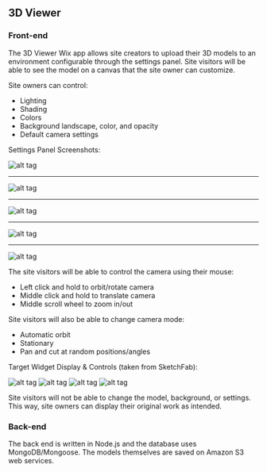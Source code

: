 ## 3D Viewer

### Front-end

The 3D Viewer Wix app allows site creators to upload their 3D models to an environment configurable through the settings panel. Site visitors will be able to see the model on a canvas that the site owner can customize.

Site owners can control:
* Lighting
* Shading
* Colors
* Background landscape, color, and opacity
* Default camera settings

Settings Panel Screenshots:

![alt tag](http://i.imgur.com/FNbHX8x.png)
___
![alt tag](http://i.imgur.com/iMSrvhb.png)
___
![alt tag](http://i.imgur.com/yJhHSkd.png)
___
![alt tag](http://i.imgur.com/h2rY5PQ.png)
___
![alt tag](http://i.imgur.com/w7zSTTM.png)

The site visitors will be able to control the camera using their mouse:
* Left click and hold to orbit/rotate camera
* Middle click and hold to translate camera
* Middle scroll wheel to zoom in/out

Site visitors will also be able to change camera mode:
* Automatic orbit
* Stationary
* Pan and cut at random positions/angles

Target Widget Display & Controls (taken from SketchFab):

![alt tag](http://i.imgur.com/yI9MCKV.png)
![alt tag](http://i.imgur.com/loQI95O.png)
![alt tag](http://i.imgur.com/sG0VWRU.png)
![alt tag](http://i.imgur.com/cwtId1z.png)

Site visitors will not be able to change the model, background, or settings. This way, site owners can display their original work as intended.

### Back-end

The back end is written in Node.js and the database uses MongoDB/Mongoose. The models themselves are saved on Amazon S3 web services.
